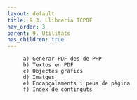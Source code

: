 ```yaml
---
layout: default
title: 9.3. Llibreria TCPDF
nav_order: 3
parent: 9. Utilitats
has_children: true 
---
```



         a) Generar PDF des de PHP
         b) Textos en PDF
         c) Objectes gràfics
         d) Imatges
         e) Encapçalaments i peus de pàgina
         f) Índex de continguts

